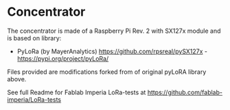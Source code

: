 # Concentrator

The concentrator is made of a Raspberry Pi Rev. 2 with SX127x module and is based on library:
* PyLoRa (by MayerAnalytics) https://github.com/rpsreal/pySX127x - https://pypi.org/project/pyLoRa/

Files provided are modifications forked from of original pyLoRA library above.

See full Readme for Fablab Imperia LoRa-tests at https://github.com/fablab-imperia/LoRa-tests
